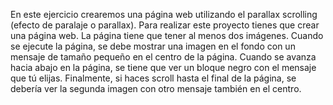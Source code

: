 En este ejercicio crearemos una página web utilizando el parallax scrolling (efecto de paralaje o parallax).
Para realizar este proyecto tienes que crear una página web. La página tiene que tener al menos dos imágenes. Cuando se ejecute la página, se debe mostrar una imagen en el fondo con un mensaje de tamaño pequeño en el centro de la página. Cuando se avanza hacia abajo en la página, se tiene que ver un bloque negro con el mensaje que tú elijas.
Finalmente, si haces scroll hasta el final de la página, se debería ver la segunda imagen con otro mensaje también en el centro.